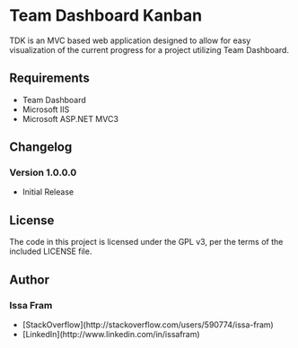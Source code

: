 # Team Dashboard Kanban
TDK is an MVC based web application designed to allow for easy visualization of the current progress for a project utilizing Team Dashboard.

## Requirements
<ul>
	<li>Team Dashboard</li>
	<li>Microsoft IIS</li>
	<li>Microsoft ASP.NET MVC3</li>
</ul>

## Changelog
### Version 1.0.0.0
<ul>
	<li>Initial Release</li>
</ul>

## License
The code in this project is licensed under the GPL v3, per the terms of the included LICENSE file.

## Author
### Issa Fram
<ul>
	<li>[StackOverflow](http://stackoverflow.com/users/590774/issa-fram)</li>
	<li>[LinkedIn](http://www.linkedin.com/in/issafram)</li>
</ul>